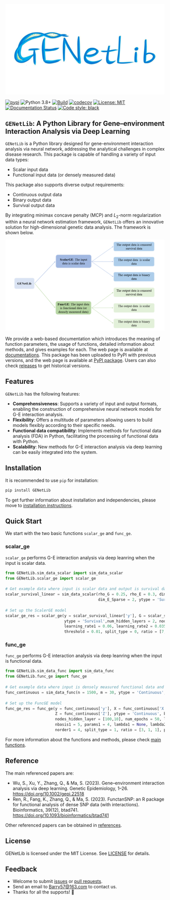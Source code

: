 <div align="center">
<img src="image/logo.png" alt="logo.png" width="700">
</div>

[![pypi](https://img.shields.io/pypi/v/GENetLib?logo=Pypi)](https://pypi.org/project/GENetLib)
![Python 3.8+](https://img.shields.io/badge/Python-3.8%2B-lightblue.svg)
[![Build](https://github.com/Barry57/GENetLib/actions/workflows/CI.yml/badge.svg)](https://github.com/Barry57/GENetLib/actions/workflows/CI.yml/badge.svg)
[![codecov](https://codecov.io/github/Barry57/GENetLib/graph/badge.svg?token=9J9QMN7L9Z)](https://codecov.io/github/Barry57/GENetLib)
[![License: MIT](https://img.shields.io/badge/License-MIT-darkgreen.svg)](https://opensource.org/licenses/MIT)
[![Documentation Status](https://readthedocs.org/projects/genetlib/badge/?version=latest)](https://genetlib.readthedocs.io/en/latest/?badge=latest)
[![Code style: black](https://img.shields.io/badge/code%20style-black-000000.svg)](https://github.com/psf/black)

## `GENetLib`: A Python Library for Gene–environment Interaction Analysis via Deep Learning
``GENetLib`` is a Python library designed for gene-environment interaction analysis via neural network, addressing the analytical challenges in complex disease research. 
This package is capable of handling a variety of input data types:
- Scalar input data
- Functional input data (or densely measured data)

This package also supports diverse output requirements:
- Continuous output data
- Binary output data
- Survival output data

By integrating minimax concave penalty (MCP) and $L_2$-norm regularization within a neural network estimation framework, ``GENetLib`` offers an innovative solution for high-dimensional genetic data analysis. The framework is shown below.

<div align="center">
<img src="image/framework.png" alt="framework" width="600">
</div>

We provide a web-based documentation which introduces the meaning of function parameters, the usage of functions, detailed information about methods, and gives examples for each. The web page is available at
[documentations](https://open-box.readthedocs.io/en/latest/).
This package has been uploaded to PyPI with previous versions, and the web page is available at
[PyPI package](https://pypi.org/project/genetlib/). Users can also check [releases](https://github.com/Barry57/GENetLib/releases) to get historical versions.

## Features
``GENetLib`` has the following features:
- **Comprehensiveness**: Supports a variety of input and output formats, enabling the construction of comprehensive neural network models for G-E interaction analysis.
- **Flexibility**: Offers a multitude of parameters allowing users to build models flexibly according to their specific needs.
- **Functional data compatibility**: Implements methods for functional data analysis (FDA) in Python, facilitating the processing of functional data with Python.
- **Scalability**: New methods for G-E interaction analysis via deep learning can be easily integrated into the system.

## Installation
It is recommended to use ``pip`` for installation:
```c
pip install GENetLib
```
To get further information about installation and independencies, please move to [installation instructions](https://genetlib.readthedocs.io/en/latest/installation.html).

## Quick Start
We start with the two basic functions ``scalar_ge`` and ``func_ge``.
### scalar_ge
``scalar_ge`` performs G-E interaction analysis via deep leanring when the input is scalar data.
```Python
from GENetLib.sim_data_scalar import sim_data_scalar
from GENetLib.scalar_ge import scalar_ge

# Get example data where input is scalar data and output is survival data
scalar_survival_linear = sim_data_scalar(rho_G = 0.25, rho_E = 0.3, dim_G = 500, dim_E = 5, n = 1500,
                                         dim_E_Sparse = 2, ytype = 'Survival', n_inter = 30)

# Set up the ScalerGE model
scalar_ge_res = scalar_ge(y = scalar_survival_linear['y'], G = scalar_survival_linear['G'], E = scalar_survival_linear['E'],
                          ytype = 'Survival',num_hidden_layers = 2, nodes_hidden_layer = [1000, 100], num_epochs = 100,
                          learning_rate1 = 0.06, learning_rate2 = 0.035, lambda1 = None, lambda2 = 0.09, Lambda = 0.1,
                          threshold = 0.01, split_type = 0, ratio = [7, 3], important_feature = True, plot = True)
```
### func_ge
``func_ge`` performs G-E interaction analysis via deep leanring when the input is functional data.
```Python
from GENetLib.sim_data_func import sim_data_func
from GENetLib.func_ge import func_ge

# Get example data where input is densely measured functional data and output is survival data
func_continuous = sim_data_func(n = 1500, m = 30, ytype = 'Continuous', seed = 123)

# Set up the FuncGE model
func_ge_res = func_ge(y = func_continuous['y'], X = func_continuous['X'], location = func_continuous['location'],
                      Z = func_continuous['Z'], ytype = 'Continuous', btype = 'Bspline', num_hidden_layers = 2,
                      nodes_hidden_layer = [100,10], num_epochs = 50, learning_rate1 = 0.02, learning_rate2 = 0.035,
                      nbasis1 = 5, params1 = 4, lambda1 = None, lambda2 = 0.01, Lambda = 0.01, Bsplines = 5,
                      norder1 = 4, split_type = 1, ratio = [3, 1, 1], plot_res = True)
```
For more information about the functions and methods, please check [main functions](https://genetlib.readthedocs.io/en/latest/main%20functions/main%20functions.html#).

## Reference
The main referenced papers are:
- Wu, S., Xu, Y., Zhang, Q., & Ma, S. (2023). Gene–environment interaction analysis via deep learning. Genetic Epidemiology, 1–26. https://doi.org/10.1002/gepi.22518
- Ren, R., Fang, K., Zhang, Q., & Ma, S. (2023). FunctanSNP: an R package for functional analysis of dense SNP data (with interactions). Bioinformatics, 39(12), btad741. https://doi.org/10.1093/bioinformatics/btad741

Other referenced papers can be obtained in [references](https://genetlib.readthedocs.io/en/latest/references.html).

## License
GENetLib is licensed under the MIT License. See [LICENSE](https://github.com/Barry57/GENetLib/blob/main/LICENSE) for details.

## Feedback
- Welcome to submit [issues](https://github.com/Barry57/GENetLib/issues) or [pull requests](https://github.com/Barry57/GENetLib/pulls).
- Send an email to Barry57@163.com to contact us.
- Thanks for all the supports! 👏
